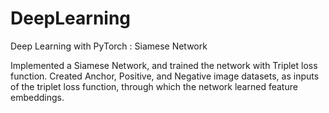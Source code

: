 # DeepLearning
Deep Learning with PyTorch : Siamese Network


Implemented a Siamese Network, and trained the network with Triplet loss function. Created Anchor, Positive, and Negative image datasets, as inputs of the triplet loss function, through which the network learned feature embeddings.
